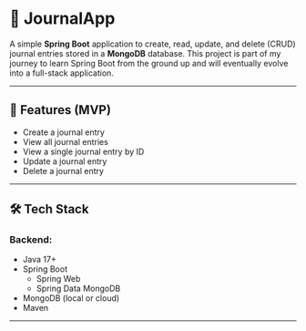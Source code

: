 # 📝 JournalApp

A simple **Spring Boot** application to create, read, update, and delete (CRUD) journal entries stored in a **MongoDB** database. This project is part of my journey to learn Spring Boot from the ground up and will eventually evolve into a full-stack application.

---

## 📌 Features (MVP)

- Create a journal entry
- View all journal entries
- View a single journal entry by ID
- Update a journal entry
- Delete a journal entry

---

## 🛠️ Tech Stack

### Backend:

- Java 17+
- Spring Boot
  - Spring Web
  - Spring Data MongoDB
- MongoDB (local or cloud)
- Maven

---
